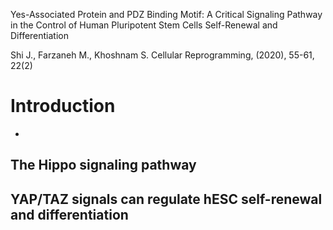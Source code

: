 Yes-Associated Protein and PDZ Binding Motif: A Critical Signaling Pathway in the Control of Human Pluripotent Stem Cells Self-Renewal and Differentiation

Shi J., Farzaneh M., Khoshnam S.
Cellular Reprogramming, (2020), 55-61, 22(2)

# Introduction
- 
## The Hippo signaling pathway

## YAP/TAZ signals can regulate hESC self-renewal and differentiation
